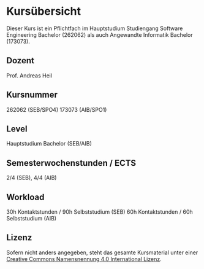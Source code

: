 # Kursübersicht

Dieser Kurs ist ein Pflichtfach im Hauptstudium Studiengang Software Engineering Bachelor (262062) als auch Angewandte Informatik Bachelor (173073). 

## Dozent 
Prof. Andreas Heil

## Kursnummer 

262062 (SEB/SPO4)
173073 (AIB/SPO1)

## Level

Hauptstudium Bachelor (SEB/AIB)

## Semesterwochenstunden / ECTS 

2/4 (SEB), 4/4 (AIB)

## Workload

30h Kontaktstunden / 90h Selbststudium (SEB)
60h Kontaktstunden / 60h Selbststudium (AIB)

## Lizenz 

Sofern nicht anders angegeben, steht das gesamte Kursmaterial unter einer
 [Creative Commons Namensnennung 4.0 International Lizenz](https://creativecommons.org/licenses/by/4.0/). 